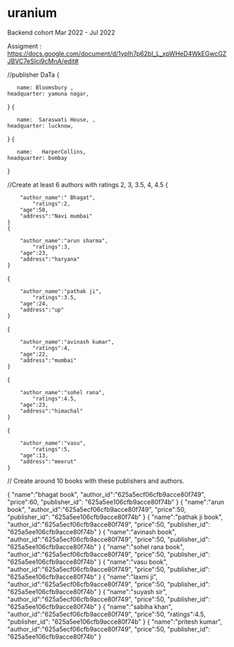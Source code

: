 # uranium
Backend cohort Mar 2022 - Jul 2022

Assigment : https://docs.google.com/document/d/1ypIh7p62bI_L_xpWHeD4WkEGwcGZJBVC7eSIcj9cMnA/edit#


//publisher DaTa
{
	 
       name: Bloomsbury ,
    headquarter: yamuna nagar,
}
{
	 
       name:  Saraswati House, ,
    headquarter: lucknow,
}
{
	 
       name:   HarperCollins,
    headquarter: bombay
}


//Create at least 6 authors with ratings 2, 3, 3.5, 4, 4.5
{ 

		"author_name":" Bhagat",
        	"ratings":2,
		"age":50,
		"address":"Navi mumbai"
	}
    { 

		"author_name":"arun sharma",
        	"ratings":3,
		"age":23,
		"address":"haryana"
	}
{ 

		"author_name":"pathak ji",
        	"ratings":3.5,
		"age":24,
		"address":"up"
	}
{ 

		"author_name":"avinash kumar",
        	"ratings":4,
		"age":22,
		"address":"mumbai"
	}
{ 

		"author_name":"sohel rana",
        	"ratings":4.5,
		"age":23,
		"address":"himachal"
	}
{ 

		"author_name":"vasu",
        	"ratings":5,
		"age":13,
		"address":"meerut"
	}

// Create around 10 books with these publishers and authors.

{
      	"name":"bhagat book",
		"author_id":"625a5ecf06cfb9acce80f749",
	    "price":60,
    	"publisher_id": "625a5ee106cfb9acce80f74b"
}
{
      	"name":"arun book",
		"author_id":"625a5ecf06cfb9acce80f749",
	    "price":50,
    	"publisher_id": "625a5ee106cfb9acce80f74b"
}
{
      	"name":"pathak ji book",
		"author_id":"625a5ecf06cfb9acce80f749",
	    "price":50,
    	"publisher_id": "625a5ee106cfb9acce80f74b"
}
{
      	"name":"avinash book",
		"author_id":"625a5ecf06cfb9acce80f749",
	    "price":50,
    	"publisher_id": "625a5ee106cfb9acce80f74b"
}
{
      	"name":"sohel rana book",
		"author_id":"625a5ecf06cfb9acce80f749",
	    "price":50,
    	"publisher_id": "625a5ee106cfb9acce80f74b"
}
{
      	"name":"vasu book",
		"author_id":"625a5ecf06cfb9acce80f749",
	    "price":50,
    	"publisher_id": "625a5ee106cfb9acce80f74b"
}
{
      	"name":"laxmi ji",
		"author_id":"625a5ecf06cfb9acce80f749",
	    "price":50,
    	"publisher_id": "625a5ee106cfb9acce80f74b"
}
{
      	"name":"suyash sir",
		"author_id":"625a5ecf06cfb9acce80f749",
	    "price":50,
    	"publisher_id": "625a5ee106cfb9acce80f74b"
}
{
      	"name":"sabiha khan",
		"author_id":"625a5ecf06cfb9acce80f749",
	    "price":50,
		"ratings":4.5,
    	"publisher_id": "625a5ee106cfb9acce80f74b"
}
{
      	"name":"pritesh kumar",
		"author_id":"625a5ecf06cfb9acce80f749",
	    "price":50,
    	"publisher_id": "625a5ee106cfb9acce80f74b"
}

